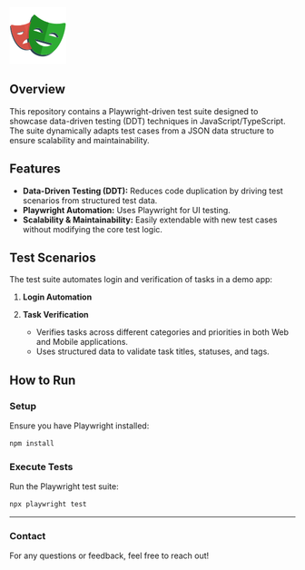 ![Playwright Logo](assets/pw-logo.svg)

## Overview
This repository contains a Playwright-driven test suite designed to showcase data-driven testing (DDT) techniques in JavaScript/TypeScript. The suite dynamically adapts test cases from a JSON data structure to ensure scalability and maintainability.

## Features
- **Data-Driven Testing (DDT):** Reduces code duplication by driving test scenarios from structured test data.
- **Playwright Automation:** Uses Playwright for UI testing.
- **Scalability & Maintainability:** Easily extendable with new test cases without modifying the core test logic.

## Test Scenarios
The test suite automates login and verification of tasks in a demo app:

1. **Login Automation**

2. **Task Verification**
   - Verifies tasks across different categories and priorities in both Web and Mobile applications.
   - Uses structured data to validate task titles, statuses, and tags.

## How to Run
### Setup
Ensure you have Playwright installed:
```sh
npm install
```

### Execute Tests
Run the Playwright test suite:
```sh
npx playwright test
```


---
### Contact
For any questions or feedback, feel free to reach out!

